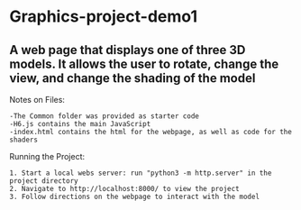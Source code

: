 # Graphics-project-demo1
## A web page that displays one of three 3D models. It allows the user to rotate, change the view, and change the shading of the model

Notes on Files:
   
    -The Common folder was provided as starter code
    -H6.js contains the main JavaScript
    -index.html contains the html for the webpage, as well as code for the shaders

Running the Project:

    1. Start a local webs server: run "python3 -m http.server" in the project directory
    2. Navigate to http://localhost:8000/ to view the project
    3. Follow directions on the webpage to interact with the model
